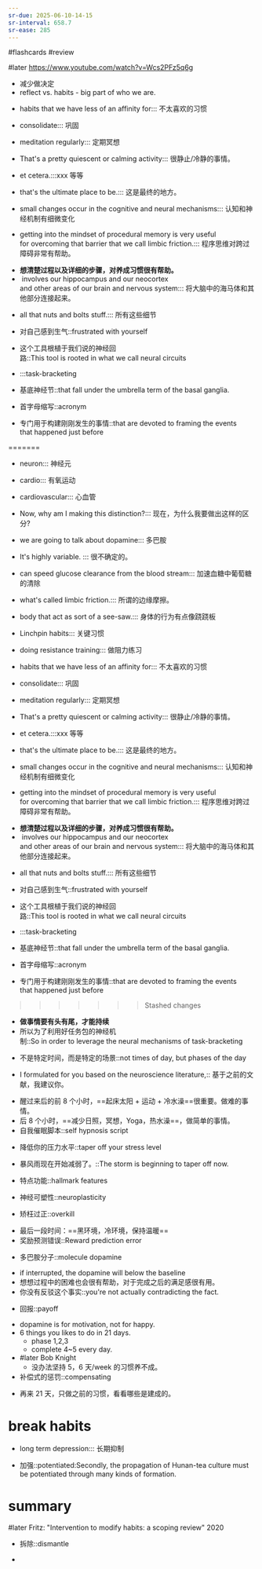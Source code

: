 ```yaml
---
sr-due: 2025-06-10-14-15
sr-interval: 658.7
sr-ease: 285
---
```


#flashcards 
#review

#later https://www.youtube.com/watch?v=Wcs2PFz5q6g
- 减少做决定
- reflect  vs. habits - big part of who we are.
<!--SR:!2024-03-24,9,264!2024-03-23,8,264-->
- habits that we have less of an affinity for::: 不太喜欢的习惯
<!--SR:!2024-11-24,48,264!2025-03-20,167,264-->
- consolidate::: 巩固
<!--SR:!2024-12-12,65,244!2024-12-06,60,264-->
- meditation regularly::: 定期冥想
<!--SR:!2024-11-13,427,265!2024-12-06,60,264-->
- That's a pretty quiescent or calming activity::: 很静止/冷静的事情。
<!--SR:!2024-12-01,54,264!2024-12-25,79,284-->
- et cetera.:::xxx 等等
<!--SR:!2024-12-09,63,264!2025-02-20,136,264-->
- that's the ultimate place to be.::: 这是最终的地方。
<!--SR:!2025-04-18,192,264!2025-04-17,192,264-->
- small changes occur in the cognitive and neural mechanisms::: 认知和神经机制有细微变化
<!--SR:!2024-10-26,117,284!2025-02-07,122,264-->
- getting into the mindset of procedural memory is very useful for overcoming that barrier that we call limbic friction.::: 程序思维对跨过障碍非常有帮助。
<!--SR:!2025-05-01,499,250!2025-04-06,181,264-->
- **想清楚过程以及详细的步骤，对养成习惯很有帮助。**
-  involves our hippocampus and our neocortex and other areas of our brain and nervous system::: 将大脑中的海马体和其他部分连接起来。
<!--SR:!2024-07-21,20,264!2024-10-20,68,264-->
- all that nuts and bolts stuff.::: 所有这些细节
<!--SR:!2024-11-11,54,264!2025-05-04,212,264-->
- 对自己感到生气::frustrated with yourself
<!--SR:!2024-11-01,25,244-->
- 这个工具根植于我们说的神经回路::This tool is rooted in what we call neural circuits
<!--SR:!2025-02-18,134,264-->
- :::task-bracketing
<!--SR:!2026-11-28,880,272!2025-04-12,186,264-->
- 基底神经节::that fall under the umbrella term of the basal ganglia.
<!--SR:!2025-02-21,137,264-->
- 首字母缩写::acronym
<!--SR:!2024-10-29,77,264-->
- 专门用于构建刚刚发生的事情::that are devoted to framing the events that happened just before
<!--SR:!2024-10-07,98,284-->
=======
- neuron::: 神经元
<!--SR:!2025-03-29,192,264!2025-03-14,157,264-->
- cardio::: 有氧运动
<!--SR:!2024-12-11,65,264!2024-12-20,73,264-->
- cardiovascular::: 心血管
<!--SR:!2025-05-29,440,210!2024-10-23,15,244-->
- Now, why am I making this distinction?::: 现在，为什么我要做出这样的区分?
<!--SR:!2026-06-08,707,250!2024-10-12,16,244-->
- we are going to talk about dopamine::: 多巴胺
<!--SR:!2024-07-24,23,264!2025-03-01,144,264-->
- It's highly variable. ::: 很不确定的。
<!--SR:!2024-12-22,76,264!2024-12-18,72,264-->
- can speed glucose clearance from the blood stream::: 加速血糖中葡萄糖的清除
<!--SR:!2024-12-19,72,264!2024-12-18,71,264-->
- what's called limbic friction.::: 所谓的边缘摩擦。
<!--SR:!2025-04-30,415,205!2025-04-05,199,264-->
- body that act as sort of a see-saw.::: 身体的行为有点像跷跷板
<!--SR:!2024-07-25,52,264!2025-03-27,171,264-->
- Linchpin habits::: 关键习惯
<!--SR:!2025-05-01,206,264!2025-04-17,192,264-->
- doing resistance training::: 做阻力练习
<!--SR:!2024-07-26,25,264!2024-12-01,58,264-->
- habits that we have less of an affinity for::: 不太喜欢的习惯
<!--SR:!2026-04-24,662,250!2025-03-25,169,264-->
- consolidate::: 巩固
<!--SR:!2024-12-21,75,264!2025-03-08,152,264-->
- meditation regularly::: 定期冥想
<!--SR:!2024-11-18,61,264!2024-12-05,62,264-->
- That's a pretty quiescent or calming activity::: 很静止/冷静的事情。
<!--SR:!2025-05-08,213,264!2024-12-09,63,264-->
- et cetera.:::xxx 等等
<!--SR:!2026-04-15,653,245!2025-04-19,197,264-->
- that's the ultimate place to be.::: 这是最终的地方。
<!--SR:!2025-04-03,177,264!2024-12-13,70,264-->
- small changes occur in the cognitive and neural mechanisms::: 认知和神经机制有细微变化
<!--SR:!2025-05-08,419,205!2024-12-02,56,264-->
- getting into the mindset of procedural memory is very useful for overcoming that barrier that we call limbic friction.::: 程序思维对跨过障碍非常有帮助。
<!--SR:!2025-05-05,210,264!2024-12-22,76,264-->
- **想清楚过程以及详细的步骤，对养成习惯很有帮助。**
-  involves our hippocampus and our neocortex and other areas of our brain and nervous system::: 将大脑中的海马体和其他部分连接起来。
<!--SR:!2025-04-10,184,264!2024-09-16,77,264-->
- all that nuts and bolts stuff.::: 所有这些细节
<!--SR:!2025-05-04,208,264!2024-12-13,67,264-->
- 对自己感到生气::frustrated with yourself
<!--SR:!2025-03-11,361,192-->
- 这个工具根植于我们说的神经回路::This tool is rooted in what we call neural circuits
<!--SR:!2024-12-04,57,264-->
- :::task-bracketing
<!--SR:!2024-12-15,68,264!2024-07-30,29,264-->
- 基底神经节::that fall under the umbrella term of the basal ganglia.
<!--SR:!2024-07-20,19,264-->
- 首字母缩写::acronym
<!--SR:!2024-08-19,49,264-->
- 专门用于构建刚刚发生的事情::that are devoted to framing the events that happened just before
<!--SR:!2024-12-25,78,264-->
>>>>>>> Stashed changes
- **做事情要有头有尾，才能持续**
- 所以为了利用好任务包的神经机制::So in order to leverage the neural mechanisms of task-bracketing
<!--SR:!2024-07-21,20,264-->
- 不是特定时间，而是特定的场景::not times of day, but phases of the day
<!--SR:!2025-02-23,138,264-->
- I formulated for you based on the neuroscience literature,:: 基于之前的文献，我建议你。
<!--SR:!2024-12-15,70,264-->
- 醒过来后的前 8 个小时，==起床太阳 + 运动 + 冷水澡==很重要。做难的事情。
- 后 8 个小时，==减少日照，冥想，Yoga，热水澡==，做简单的事情。
- 自我催眠脚本::self hypnosis script
<!--SR:!2024-11-26,53,264-->
- 降低你的压力水平::taper off your stress level
<!--SR:!2024-12-23,76,264-->
- 暴风雨现在开始减弱了。::The storm is beginning to taper off now.
<!--SR:!2025-03-25,168,264-->
- 特点功能::hallmark features
<!--SR:!2024-09-04,65,264-->
- 神经可塑性::neuroplasticity
<!--SR:!2025-04-27,205,264-->
- 矫枉过正::overkill
<!--SR:!2025-03-19,162,264-->
- 最后一段时间：==黑环境，冷环境，保持温暖==
- 奖励预测错误::Reward prediction error
<!--SR:!2025-02-19,134,264-->
- 多巴胺分子::molecule dopamine
<!--SR:!2024-07-22,21,264-->
- if interrupted, the dopamine will below the baseline
- 想想过程中的困难也会很有帮助，对于完成之后的满足感很有用。
- 你没有反驳这个事实::you're not actually contradicting the fact.
<!--SR:!2025-04-20,194,264-->
- 回报::payoff
<!--SR:!2025-03-28,171,264-->
- dopamine is for motivation, not for happy.
- 6 things you likes to do in 21 days.
	- phase 1,2,3
	- complete 4~5 every day.
- #later Bob Knight
	- 没办法坚持 5，6 天/week 的习惯养不成。
- 补偿式的惩罚::compensating
<!--SR:!2024-07-30,29,264-->
- 再来 21 天，只做之前的习惯，看看哪些是建成的。
# break habits
- long term depression::: 长期抑制
<!--SR:!2024-12-07,64,264!2024-07-22,21,264-->
- 加强::potentiated:Secondly, the propagation of Hunan-tea culture must be potentiated through many kinds of formation.
<!--SR:!2025-04-22,197,264-->

# summary
#later Fritz: "Intervention to modify habits: a scoping review"      2020


- 拆除::dismantle
<!--SR:!2025-04-04,179,264-->
- 


